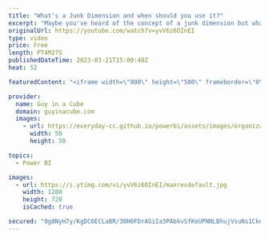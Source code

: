 ```yaml
---
title: "What's a Junk Dimension and when should you use it?"
excerpt: "Maybe you've heard of the concept of a junk dimension but what exactly is it and when should you use it? Patrick breaks down this dimensional modeling concept.   Junk Dimensions https://www.kimballgroup.com/data-warehouse-business-intelligence-resources/kimball-techniques/dimensional-modeling-techniques/junk-dimension/"
originalUrl: https://youtube.com/watch?v=yvV6z6OInEI
type: video
price: Free
length: PT4M27S
publishedDateTime: 2023-03-21T15:00:48Z
heat: 52

featuredContent: "<iframe width=\"800\" height=\"500\" frameborder=\"0\" src=\"https://www.youtube.com/embed/yvV6z6OInEI\" allow=\"accelerometer; autoplay; encrypted-media; gyroscope; picture-in-picture\" allowfullscreen></iframe>"

provider:
  name: Guy in a Cube
  domain: guyinacube.com
  images:
    - url: https://everyday-cc.github.io/powerbi/assets/images/organizations/guyinacube.com-50x50.jpg
      width: 50
      height: 50

topics:
  - Power BI

images:
  - url: https://i.ytimg.com/vi/yvV6z6OInEI/maxresdefault.jpg
    width: 1280
    height: 720
    isCached: true

secured: "0g8NyH7y/KgDC6ECLaBR/30H0FDrAGiIa3PAbkvSfKeUPNNLBhujVsuNs1CkeO3FgJvWUm6pmZC5/Yk5wXL85b9DgXegXgTJ8pkkqEwK2fz0oDOW5IW38pIQdh3wYNiG4AfsxwW1Y+vKNCvwsBRbL35QSgAls5BDc5mm/DmaWiSbz4Sm7vKxklY99AFioDgZmYkXtVxlrQbYrICeAWnxC5O+29DK7lrq5yoXssep1lv+ghz/5uUvpnJL/WGMXj11INa8VUEY50eopsvnZ/cMrM2QctoK9PmBeBW0vu3gLQFt+uZsQ33dOoTs6MZ1jU83Q7fPznX7B7lJUx3dTjLdyBiZHApcSk3fos3hS9Bh3XQcmxCDqOE36nki/kAWXVnxBEVS0nuFcXEELyleBOmbnMe4JyrWO0ewZJdLPtlDvNQ=;KjsEvUG8FI2DGXP+Qvd9TA=="
---
```


